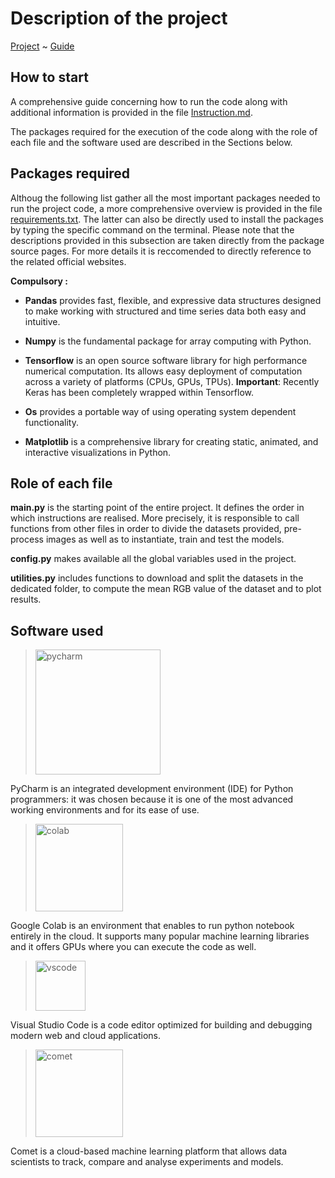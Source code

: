# Description of the project

[Project](https://github.com/EdoardoGruppi/Graph_Based_Learning_For_Drug_Discovery) ~ [Guide]()

## How to start

A comprehensive guide concerning how to run the code along with additional information is provided in the file [Instruction.md]().

The packages required for the execution of the code along with the role of each file and the software used are described in the Sections below.

## Packages required

Althoug the following list gather all the most important packages needed to run the project code, a more comprehensive overview is provided in the file [requirements.txt](https://github.com/EdoardoGruppi/Graph_Based_Learning_For_Drug_Discovery/blob/main/requirements.txt). The latter can also be directly used to install the packages by typing the specific command on the terminal.
Please note that the descriptions provided in this subsection are taken directly from the package source pages. For more details it is reccomended to directly reference to the related official websites.

**Compulsory :**

- **Pandas** provides fast, flexible, and expressive data structures designed to make working with structured and time series data both easy and intuitive.

- **Numpy** is the fundamental package for array computing with Python.

- **Tensorflow** is an open source software library for high performance numerical computation. Its allows easy deployment of computation across a variety of platforms (CPUs, GPUs, TPUs). **Important**: Recently Keras has been completely wrapped within Tensorflow.

- **Os** provides a portable way of using operating system dependent functionality.

- **Matplotlib** is a comprehensive library for creating static, animated, and interactive visualizations in Python.

## Role of each file

**main.py** is the starting point of the entire project. It defines the order in which instructions are realised. More precisely, it is responsible to call functions from other files in order to divide the datasets provided, pre-process images as well as to instantiate, train and test the models.

**config.py** makes available all the global variables used in the project.

**utilities.py** includes functions to download and split the datasets in the dedicated folder, to compute the mean RGB value of the dataset and to plot results.

## Software used

> <img src="https://financesonline.com/uploads/2019/08/PyCharm_Logo1.png" width="200" alt="pycharm">

PyCharm is an integrated development environment (IDE) for Python programmers: it was chosen because it is one of the most advanced working environments and for its ease of use.

> <img src="https://cdn-images-1.medium.com/max/1200/1*Lad06lrjlU9UZgSTHUoyfA.png" width="140" alt="colab">

Google Colab is an environment that enables to run python notebook entirely in the cloud. It supports many popular machine learning libraries and it offers GPUs where you can execute the code as well.

> <img src="https://user-images.githubusercontent.com/674621/71187801-14e60a80-2280-11ea-94c9-e56576f76baf.png" width="80" alt="vscode">

Visual Studio Code is a code editor optimized for building and debugging modern web and cloud applications.

> <img src="https://camo.githubusercontent.com/9e56fd69605928b657fcc0996cebf32d5bb73c46/68747470733a2f2f7777772e636f6d65742e6d6c2f696d616765732f6c6f676f5f636f6d65745f6c696768742e706e67" width="140" alt="comet">

Comet is a cloud-based machine learning platform that allows data scientists to track, compare and analyse experiments and models.
